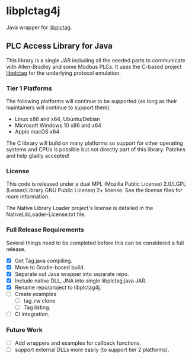 # libplctag4j

Java wrapper for [libplctag](https://github.com/libplctag/libplctag).

## PLC Access Library for Java

This library is a single JAR including all the needed parts to communicate with Allen-Bradley and some Modbus PLCs.   It uses the C-based project [libplctag](https://github.com/libplctag/libplctag) for the underlying protocol emulation.

### Tier 1 Platforms

The following platforms will continue to be supported (as long as their maintainers will continue to support them):

- Linux x86 and x64, Ubuntu/Debian
- Microsoft Windows 10 x86 and x64
- Apple macOS x64

The C library will build on many platforms so support for other operating systems and CPUs is possible but not directly part of this library.   Patches and help gladly accepted!

### License

This code is released under a dual MPL (Mozilla Public License) 2.0/LGPL (Lesser/Library GNU Public License) 2+ license.   See the license files for more information.

The Native Library Loader project's license is detailed in the NativeLibLoader-License.txt file.

### Full Release Requirements

Several things need to be completed before this can be considered a full release.

- [x] Get Tag.java compiling.
- [x] Move to Gradle-based build.
- [x] Separate out Java wrapper into separate repo.
- [x] Include native DLL, JNA into single libplctag.java JAR.
- [x] Rename repo/project to libplctag4j.
- [ ] Create examples
   - [ ] tag_rw clone
   - [ ] Tag listing.
- [ ] CI integration.

### Future Work   

- [ ] Add wrappers and examples for callback functions.
- [ ] support external DLLs more easily (to support tier 2 platforms).
